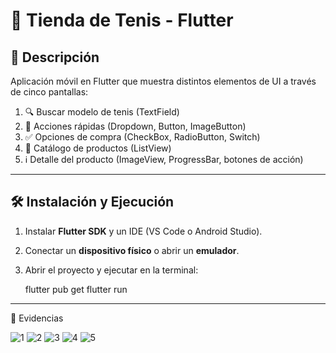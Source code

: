 # 🏬 Tienda de Tenis - Flutter

## 📌 Descripción
Aplicación móvil en Flutter que muestra distintos elementos de UI a través de cinco pantallas:

1. 🔍 Buscar modelo de tenis (TextField)  
2. 🛒 Acciones rápidas (Dropdown, Button, ImageButton)  
3. ✅ Opciones de compra (CheckBox, RadioButton, Switch)  
4. 📃 Catálogo de productos (ListView)  
5. ℹ️ Detalle del producto (ImageView, ProgressBar, botones de acción)

---

## 🛠 Instalación y Ejecución

1. Instalar **Flutter SDK** y un IDE (VS Code o Android Studio).  
2. Conectar un **dispositivo físico** o abrir un **emulador**.  
3. Abrir el proyecto y ejecutar en la terminal:

   flutter pub get
   flutter run

   
---

📸 Evidencias

![1](https://github.com/user-attachments/assets/359112de-7ef4-4e59-a05d-26082a82a475)
![2](https://github.com/user-attachments/assets/455dcb9e-1b9b-47f8-aa90-82a6a0db9c04)
![3](https://github.com/user-attachments/assets/64f891fc-88ff-41f1-9f06-ac4e793a3460)
![4](https://github.com/user-attachments/assets/0d3096b5-5c81-4e62-b0b0-9b5c55e1f597)
![5](https://github.com/user-attachments/assets/c3fc8d2e-d42c-4086-930f-4d3a3946280d)
